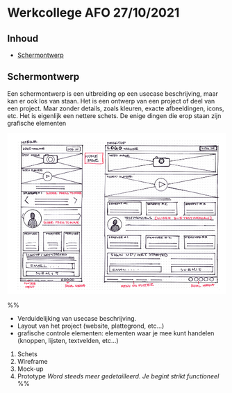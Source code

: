 # Werkcollege AFO 27/10/2021

## Inhoud

- [Schermontwerp](#Schermontwerp)

## Schermontwerp

Een schermontwerp is een uitbreiding op een usecase beschrijving, maar kan er ook los van staan. Het is een ontwerp van een project of deel van een project. Maar zonder details, zoals kleuren, exacte afbeeldingen, icons, etc. Het is eigenlijk een nettere schets. De enige dingen die erop staan zijn grafische elementen

![wireframe](../../assets/afo/2021-10-27/wireframe.png)

%%

- Verduidelijking van usecase beschrijving.
- Layout van het project (website, plattegrond, etc...)
- grafische controle elementen: elementen waar je mee kunt handelen (knoppen, lijsten, textvelden, etc...)

1. Schets
2. Wireframe
3. Mock-up
4. Prototype
   _Word steeds meer gedetailleerd. Je begint strikt functioneel_
%%